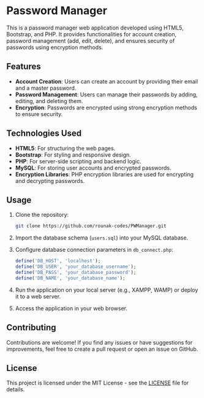# Password Manager

This is a password manager web application developed using HTML5, Bootstrap, and PHP. It provides functionalities for account creation, password management (add, edit, delete), and ensures security of passwords using encryption methods.

## Features

- **Account Creation**: Users can create an account by providing their email and a master password.
- **Password Management**: Users can manage their passwords by adding, editing, and deleting them.
- **Encryption**: Passwords are encrypted using strong encryption methods to ensure security.

## Technologies Used

- **HTML5**: For structuring the web pages.
- **Bootstrap**: For styling and responsive design.
- **PHP**: For server-side scripting and backend logic.
- **MySQL**: For storing user accounts and encrypted passwords.
- **Encryption Libraries**: PHP encryption libraries are used for encrypting and decrypting passwords.

## Usage

1. Clone the repository:

    ```bash
    git clone https://github.com/rounak-codes/PWManager.git
    ```

2. Import the database schema (`users.sql`) into your MySQL database.

3. Configure database connection parameters in `db_connect.php`:

    ```php
    define('DB_HOST', 'localhost');
    define('DB_USER', 'your_database_username');
    define('DB_PASS', 'your_database_password');
    define('DB_NAME', 'your_database_name');
    ```

4. Run the application on your local server (e.g., XAMPP, WAMP) or deploy it to a web server.

5. Access the application in your web browser.

## Contributing

Contributions are welcome! If you find any issues or have suggestions for improvements, feel free to create a pull request or open an issue on GitHub.

## License

This project is licensed under the MIT License - see the [LICENSE](LICENSE) file for details.
